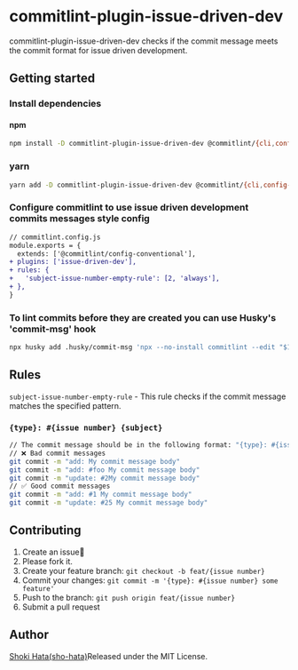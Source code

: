 # commitlint-plugin-issue-driven-dev

commitlint-plugin-issue-driven-dev checks if the commit message meets the commit format for issue driven development.

## Getting started

### Install dependencies

#### npm

```bash
npm install -D commitlint-plugin-issue-driven-dev @commitlint/{cli,config-conventional} husky
```

### yarn

```bash
yarn add -D commitlint-plugin-issue-driven-dev @commitlint/{cli,config-conventional} husky
```

### Configure commitlint to use issue driven development commits messages style config

```diff
// commitlint.config.js
module.exports = {
  extends: ['@commitlint/config-conventional'],
+ plugins: ['issue-driven-dev'],
+ rules: {
+   'subject-issue-number-empty-rule': [2, 'always'],
+ },
}
```

### To lint commits before they are created you can use Husky's 'commit-msg' hook

```bash
npx husky add .husky/commit-msg 'npx --no-install commitlint --edit "$1"'
```

## Rules

`subject-issue-number-empty-rule` - This rule checks if the commit message matches the specified pattern.

### `{type}: #{issue number} {subject}`

```bash
// The commit message should be in the following format: "{type}: #{issue number} {subject}"
// ❌ Bad commit messages
git commit -m "add: My commit message body"
git commit -m "add: #foo My commit message body"
git commit -m "update: #2My commit message body"
// ✅ Good commit messages
git commit -m "add: #1 My commit message body"
git commit -m "update: #25 My commit message body"
```

## Contributing

1. Create an issue🙏
2. Please fork it.
3. Create your feature branch: `git checkout -b feat/{issue number}`
4. Commit your changes: `git commit -m '{type}: #{issue number} some feature'`
5. Push to the branch: `git push origin feat/{issue number}`
6. Submit a pull request

## Author

[Shoki Hata(sho-hata)](https://github.com/hatahata7757)Released under the MIT License.
